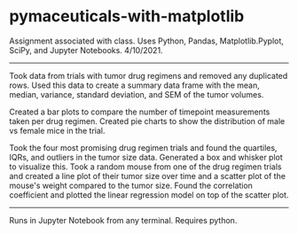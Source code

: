 # pymaceuticals-with-matplotlib
Assignment associated with class. Uses Python, Pandas, Matplotlib.Pyplot, SciPy, and Jupyter Notebooks. 4/10/2021.

------------------------------------------

Took data from trials with tumor drug regimens and removed any duplicated rows. Used this data to create a summary data frame with the mean, median, variance, standard deviation, and SEM of the tumor volumes.

Created a bar plots to compare the number of timepoint measurements taken per drug regimen. Created pie charts to show the distribution of male vs female mice in the trial.

Took the four most promising drug regimen trials and found the quartiles, IQRs, and outliers in the tumor size data. Generated a box and whisker plot to visualize this.
Took a random mouse from one of the drug regimen trials and created a line plot of their tumor size over time and a scatter plot of the mouse's weight compared to the tumor size. Found the correlation coefficient and plotted the linear regression model on top of the scatter plot.

---------------------------------------------

Runs in Jupyter Notebook from any terminal. Requires python.
